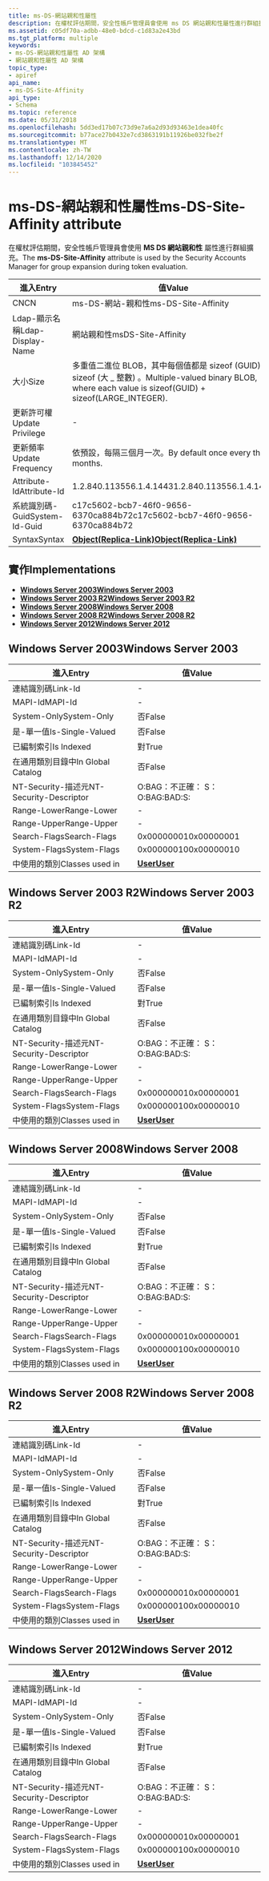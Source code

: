 ```yaml
---
title: ms-DS-網站親和性屬性
description: 在權杖評估期間，安全性帳戶管理員會使用 ms DS 網站親和性屬性進行群組擴充。
ms.assetid: c05df70a-adbb-48e0-bdcd-c1d83a2e43bd
ms.tgt_platform: multiple
keywords:
- ms-DS-網站親和性屬性 AD 架構
- 網站親和性屬性 AD 架構
topic_type:
- apiref
api_name:
- ms-DS-Site-Affinity
api_type:
- Schema
ms.topic: reference
ms.date: 05/31/2018
ms.openlocfilehash: 5dd3ed17b07c73d9e7a6a2d93d93463e1dea40fc
ms.sourcegitcommit: b77ace27b0432e7cd3863191b11926be032fbe2f
ms.translationtype: MT
ms.contentlocale: zh-TW
ms.lasthandoff: 12/14/2020
ms.locfileid: "103845452"
---
```

# <a name="ms-ds-site-affinity-attribute"></a><span data-ttu-id="01cbd-105">ms-DS-網站親和性屬性</span><span class="sxs-lookup"><span data-stu-id="01cbd-105">ms-DS-Site-Affinity attribute</span></span>

<span data-ttu-id="01cbd-106">在權杖評估期間，安全性帳戶管理員會使用 **MS DS 網站親和性** 屬性進行群組擴充。</span><span class="sxs-lookup"><span data-stu-id="01cbd-106">The **ms-DS-Site-Affinity** attribute is used by the Security Accounts Manager for group expansion during token evaluation.</span></span>



| <span data-ttu-id="01cbd-107">進入</span><span class="sxs-lookup"><span data-stu-id="01cbd-107">Entry</span></span> | <span data-ttu-id="01cbd-108">值</span><span class="sxs-lookup"><span data-stu-id="01cbd-108">Value</span></span> |
|-------------------|-----------------------------------------------------------------------------------------|
| <span data-ttu-id="01cbd-109">CN</span><span class="sxs-lookup"><span data-stu-id="01cbd-109">CN</span></span>                | <span data-ttu-id="01cbd-110">ms-DS-網站-親和性</span><span class="sxs-lookup"><span data-stu-id="01cbd-110">ms-DS-Site-Affinity</span></span>                                                                     |
| <span data-ttu-id="01cbd-111">Ldap-顯示名稱</span><span class="sxs-lookup"><span data-stu-id="01cbd-111">Ldap-Display-Name</span></span> | <span data-ttu-id="01cbd-112">網站親和性</span><span class="sxs-lookup"><span data-stu-id="01cbd-112">msDS-Site-Affinity</span></span>                                                                      |
| <span data-ttu-id="01cbd-113">大小</span><span class="sxs-lookup"><span data-stu-id="01cbd-113">Size</span></span>              | <span data-ttu-id="01cbd-114">多重值二進位 BLOB，其中每個值都是 sizeof (GUID) + sizeof (大 \_ 整數) 。</span><span class="sxs-lookup"><span data-stu-id="01cbd-114">Multiple-valued binary BLOB, where each value is sizeof(GUID) + sizeof(LARGE\_INTEGER).</span></span> |
| <span data-ttu-id="01cbd-115">更新許可權</span><span class="sxs-lookup"><span data-stu-id="01cbd-115">Update Privilege</span></span>  | \-                                                                                      |
| <span data-ttu-id="01cbd-116">更新頻率</span><span class="sxs-lookup"><span data-stu-id="01cbd-116">Update Frequency</span></span>  | <span data-ttu-id="01cbd-117">依預設，每隔三個月一次。</span><span class="sxs-lookup"><span data-stu-id="01cbd-117">By default once every three months.</span></span>                                                     |
| <span data-ttu-id="01cbd-118">Attribute-Id</span><span class="sxs-lookup"><span data-stu-id="01cbd-118">Attribute-Id</span></span>      | <span data-ttu-id="01cbd-119">1.2.840.113556.1.4.1443</span><span class="sxs-lookup"><span data-stu-id="01cbd-119">1.2.840.113556.1.4.1443</span></span>                                                                 |
| <span data-ttu-id="01cbd-120">系統識別碼-Guid</span><span class="sxs-lookup"><span data-stu-id="01cbd-120">System-Id-Guid</span></span>    | <span data-ttu-id="01cbd-121">c17c5602-bcb7-46f0-9656-6370ca884b72</span><span class="sxs-lookup"><span data-stu-id="01cbd-121">c17c5602-bcb7-46f0-9656-6370ca884b72</span></span>                                                    |
| <span data-ttu-id="01cbd-122">Syntax</span><span class="sxs-lookup"><span data-stu-id="01cbd-122">Syntax</span></span>            | [<span data-ttu-id="01cbd-123">**Object(Replica-Link)**</span><span class="sxs-lookup"><span data-stu-id="01cbd-123">**Object(Replica-Link)**</span></span>](s-object-replica-link.md)                                   |



## <a name="implementations"></a><span data-ttu-id="01cbd-124">實作</span><span class="sxs-lookup"><span data-stu-id="01cbd-124">Implementations</span></span>

-   [<span data-ttu-id="01cbd-125">**Windows Server 2003**</span><span class="sxs-lookup"><span data-stu-id="01cbd-125">**Windows Server 2003**</span></span>](#windows-server-2003)
-   [<span data-ttu-id="01cbd-126">**Windows Server 2003 R2**</span><span class="sxs-lookup"><span data-stu-id="01cbd-126">**Windows Server 2003 R2**</span></span>](#windows-server-2003-r2)
-   [<span data-ttu-id="01cbd-127">**Windows Server 2008**</span><span class="sxs-lookup"><span data-stu-id="01cbd-127">**Windows Server 2008**</span></span>](#windows-server-2008)
-   [<span data-ttu-id="01cbd-128">**Windows Server 2008 R2**</span><span class="sxs-lookup"><span data-stu-id="01cbd-128">**Windows Server 2008 R2**</span></span>](#windows-server-2008-r2)
-   [<span data-ttu-id="01cbd-129">**Windows Server 2012**</span><span class="sxs-lookup"><span data-stu-id="01cbd-129">**Windows Server 2012**</span></span>](#windows-server-2012)

## <a name="windows-server-2003"></a><span data-ttu-id="01cbd-130">Windows Server 2003</span><span class="sxs-lookup"><span data-stu-id="01cbd-130">Windows Server 2003</span></span>



| <span data-ttu-id="01cbd-131">進入</span><span class="sxs-lookup"><span data-stu-id="01cbd-131">Entry</span></span> | <span data-ttu-id="01cbd-132">值</span><span class="sxs-lookup"><span data-stu-id="01cbd-132">Value</span></span> |
|------------------------|-----------------------------------|
| <span data-ttu-id="01cbd-133">連結識別碼</span><span class="sxs-lookup"><span data-stu-id="01cbd-133">Link-Id</span></span>                | \-                                |
| <span data-ttu-id="01cbd-134">MAPI-Id</span><span class="sxs-lookup"><span data-stu-id="01cbd-134">MAPI-Id</span></span>                | \-                                |
| <span data-ttu-id="01cbd-135">System-Only</span><span class="sxs-lookup"><span data-stu-id="01cbd-135">System-Only</span></span>            | <span data-ttu-id="01cbd-136">否</span><span class="sxs-lookup"><span data-stu-id="01cbd-136">False</span></span>                             |
| <span data-ttu-id="01cbd-137">是-單一值</span><span class="sxs-lookup"><span data-stu-id="01cbd-137">Is-Single-Valued</span></span>       | <span data-ttu-id="01cbd-138">否</span><span class="sxs-lookup"><span data-stu-id="01cbd-138">False</span></span>                             |
| <span data-ttu-id="01cbd-139">已編制索引</span><span class="sxs-lookup"><span data-stu-id="01cbd-139">Is Indexed</span></span>             | <span data-ttu-id="01cbd-140">對</span><span class="sxs-lookup"><span data-stu-id="01cbd-140">True</span></span>                              |
| <span data-ttu-id="01cbd-141">在通用類別目錄中</span><span class="sxs-lookup"><span data-stu-id="01cbd-141">In Global Catalog</span></span>      | <span data-ttu-id="01cbd-142">否</span><span class="sxs-lookup"><span data-stu-id="01cbd-142">False</span></span>                             |
| <span data-ttu-id="01cbd-143">NT-Security-描述元</span><span class="sxs-lookup"><span data-stu-id="01cbd-143">NT-Security-Descriptor</span></span> | <span data-ttu-id="01cbd-144">O:BAG：不正確： S：</span><span class="sxs-lookup"><span data-stu-id="01cbd-144">O:BAG:BAD:S:</span></span>                      |
| <span data-ttu-id="01cbd-145">Range-Lower</span><span class="sxs-lookup"><span data-stu-id="01cbd-145">Range-Lower</span></span>            | \-                                |
| <span data-ttu-id="01cbd-146">Range-Upper</span><span class="sxs-lookup"><span data-stu-id="01cbd-146">Range-Upper</span></span>            | \-                                |
| <span data-ttu-id="01cbd-147">Search-Flags</span><span class="sxs-lookup"><span data-stu-id="01cbd-147">Search-Flags</span></span>           | <span data-ttu-id="01cbd-148">0x00000001</span><span class="sxs-lookup"><span data-stu-id="01cbd-148">0x00000001</span></span>                        |
| <span data-ttu-id="01cbd-149">System-Flags</span><span class="sxs-lookup"><span data-stu-id="01cbd-149">System-Flags</span></span>           | <span data-ttu-id="01cbd-150">0x00000010</span><span class="sxs-lookup"><span data-stu-id="01cbd-150">0x00000010</span></span>                        |
| <span data-ttu-id="01cbd-151">中使用的類別</span><span class="sxs-lookup"><span data-stu-id="01cbd-151">Classes used in</span></span>        | [<span data-ttu-id="01cbd-152">**User**</span><span class="sxs-lookup"><span data-stu-id="01cbd-152">**User**</span></span>](c-user.md)<br/> |



## <a name="windows-server-2003-r2"></a><span data-ttu-id="01cbd-153">Windows Server 2003 R2</span><span class="sxs-lookup"><span data-stu-id="01cbd-153">Windows Server 2003 R2</span></span>



| <span data-ttu-id="01cbd-154">進入</span><span class="sxs-lookup"><span data-stu-id="01cbd-154">Entry</span></span> | <span data-ttu-id="01cbd-155">值</span><span class="sxs-lookup"><span data-stu-id="01cbd-155">Value</span></span> |
|------------------------|-----------------------------------|
| <span data-ttu-id="01cbd-156">連結識別碼</span><span class="sxs-lookup"><span data-stu-id="01cbd-156">Link-Id</span></span>                | \-                                |
| <span data-ttu-id="01cbd-157">MAPI-Id</span><span class="sxs-lookup"><span data-stu-id="01cbd-157">MAPI-Id</span></span>                | \-                                |
| <span data-ttu-id="01cbd-158">System-Only</span><span class="sxs-lookup"><span data-stu-id="01cbd-158">System-Only</span></span>            | <span data-ttu-id="01cbd-159">否</span><span class="sxs-lookup"><span data-stu-id="01cbd-159">False</span></span>                             |
| <span data-ttu-id="01cbd-160">是-單一值</span><span class="sxs-lookup"><span data-stu-id="01cbd-160">Is-Single-Valued</span></span>       | <span data-ttu-id="01cbd-161">否</span><span class="sxs-lookup"><span data-stu-id="01cbd-161">False</span></span>                             |
| <span data-ttu-id="01cbd-162">已編制索引</span><span class="sxs-lookup"><span data-stu-id="01cbd-162">Is Indexed</span></span>             | <span data-ttu-id="01cbd-163">對</span><span class="sxs-lookup"><span data-stu-id="01cbd-163">True</span></span>                              |
| <span data-ttu-id="01cbd-164">在通用類別目錄中</span><span class="sxs-lookup"><span data-stu-id="01cbd-164">In Global Catalog</span></span>      | <span data-ttu-id="01cbd-165">否</span><span class="sxs-lookup"><span data-stu-id="01cbd-165">False</span></span>                             |
| <span data-ttu-id="01cbd-166">NT-Security-描述元</span><span class="sxs-lookup"><span data-stu-id="01cbd-166">NT-Security-Descriptor</span></span> | <span data-ttu-id="01cbd-167">O:BAG：不正確： S：</span><span class="sxs-lookup"><span data-stu-id="01cbd-167">O:BAG:BAD:S:</span></span>                      |
| <span data-ttu-id="01cbd-168">Range-Lower</span><span class="sxs-lookup"><span data-stu-id="01cbd-168">Range-Lower</span></span>            | \-                                |
| <span data-ttu-id="01cbd-169">Range-Upper</span><span class="sxs-lookup"><span data-stu-id="01cbd-169">Range-Upper</span></span>            | \-                                |
| <span data-ttu-id="01cbd-170">Search-Flags</span><span class="sxs-lookup"><span data-stu-id="01cbd-170">Search-Flags</span></span>           | <span data-ttu-id="01cbd-171">0x00000001</span><span class="sxs-lookup"><span data-stu-id="01cbd-171">0x00000001</span></span>                        |
| <span data-ttu-id="01cbd-172">System-Flags</span><span class="sxs-lookup"><span data-stu-id="01cbd-172">System-Flags</span></span>           | <span data-ttu-id="01cbd-173">0x00000010</span><span class="sxs-lookup"><span data-stu-id="01cbd-173">0x00000010</span></span>                        |
| <span data-ttu-id="01cbd-174">中使用的類別</span><span class="sxs-lookup"><span data-stu-id="01cbd-174">Classes used in</span></span>        | [<span data-ttu-id="01cbd-175">**User**</span><span class="sxs-lookup"><span data-stu-id="01cbd-175">**User**</span></span>](c-user.md)<br/> |



## <a name="windows-server-2008"></a><span data-ttu-id="01cbd-176">Windows Server 2008</span><span class="sxs-lookup"><span data-stu-id="01cbd-176">Windows Server 2008</span></span>



| <span data-ttu-id="01cbd-177">進入</span><span class="sxs-lookup"><span data-stu-id="01cbd-177">Entry</span></span> | <span data-ttu-id="01cbd-178">值</span><span class="sxs-lookup"><span data-stu-id="01cbd-178">Value</span></span> |
|------------------------|-----------------------------------|
| <span data-ttu-id="01cbd-179">連結識別碼</span><span class="sxs-lookup"><span data-stu-id="01cbd-179">Link-Id</span></span>                | \-                                |
| <span data-ttu-id="01cbd-180">MAPI-Id</span><span class="sxs-lookup"><span data-stu-id="01cbd-180">MAPI-Id</span></span>                | \-                                |
| <span data-ttu-id="01cbd-181">System-Only</span><span class="sxs-lookup"><span data-stu-id="01cbd-181">System-Only</span></span>            | <span data-ttu-id="01cbd-182">否</span><span class="sxs-lookup"><span data-stu-id="01cbd-182">False</span></span>                             |
| <span data-ttu-id="01cbd-183">是-單一值</span><span class="sxs-lookup"><span data-stu-id="01cbd-183">Is-Single-Valued</span></span>       | <span data-ttu-id="01cbd-184">否</span><span class="sxs-lookup"><span data-stu-id="01cbd-184">False</span></span>                             |
| <span data-ttu-id="01cbd-185">已編制索引</span><span class="sxs-lookup"><span data-stu-id="01cbd-185">Is Indexed</span></span>             | <span data-ttu-id="01cbd-186">對</span><span class="sxs-lookup"><span data-stu-id="01cbd-186">True</span></span>                              |
| <span data-ttu-id="01cbd-187">在通用類別目錄中</span><span class="sxs-lookup"><span data-stu-id="01cbd-187">In Global Catalog</span></span>      | <span data-ttu-id="01cbd-188">否</span><span class="sxs-lookup"><span data-stu-id="01cbd-188">False</span></span>                             |
| <span data-ttu-id="01cbd-189">NT-Security-描述元</span><span class="sxs-lookup"><span data-stu-id="01cbd-189">NT-Security-Descriptor</span></span> | <span data-ttu-id="01cbd-190">O:BAG：不正確： S：</span><span class="sxs-lookup"><span data-stu-id="01cbd-190">O:BAG:BAD:S:</span></span>                      |
| <span data-ttu-id="01cbd-191">Range-Lower</span><span class="sxs-lookup"><span data-stu-id="01cbd-191">Range-Lower</span></span>            | \-                                |
| <span data-ttu-id="01cbd-192">Range-Upper</span><span class="sxs-lookup"><span data-stu-id="01cbd-192">Range-Upper</span></span>            | \-                                |
| <span data-ttu-id="01cbd-193">Search-Flags</span><span class="sxs-lookup"><span data-stu-id="01cbd-193">Search-Flags</span></span>           | <span data-ttu-id="01cbd-194">0x00000001</span><span class="sxs-lookup"><span data-stu-id="01cbd-194">0x00000001</span></span>                        |
| <span data-ttu-id="01cbd-195">System-Flags</span><span class="sxs-lookup"><span data-stu-id="01cbd-195">System-Flags</span></span>           | <span data-ttu-id="01cbd-196">0x00000010</span><span class="sxs-lookup"><span data-stu-id="01cbd-196">0x00000010</span></span>                        |
| <span data-ttu-id="01cbd-197">中使用的類別</span><span class="sxs-lookup"><span data-stu-id="01cbd-197">Classes used in</span></span>        | [<span data-ttu-id="01cbd-198">**User**</span><span class="sxs-lookup"><span data-stu-id="01cbd-198">**User**</span></span>](c-user.md)<br/> |



## <a name="windows-server-2008-r2"></a><span data-ttu-id="01cbd-199">Windows Server 2008 R2</span><span class="sxs-lookup"><span data-stu-id="01cbd-199">Windows Server 2008 R2</span></span>



| <span data-ttu-id="01cbd-200">進入</span><span class="sxs-lookup"><span data-stu-id="01cbd-200">Entry</span></span> | <span data-ttu-id="01cbd-201">值</span><span class="sxs-lookup"><span data-stu-id="01cbd-201">Value</span></span> |
|------------------------|-----------------------------------|
| <span data-ttu-id="01cbd-202">連結識別碼</span><span class="sxs-lookup"><span data-stu-id="01cbd-202">Link-Id</span></span>                | \-                                |
| <span data-ttu-id="01cbd-203">MAPI-Id</span><span class="sxs-lookup"><span data-stu-id="01cbd-203">MAPI-Id</span></span>                | \-                                |
| <span data-ttu-id="01cbd-204">System-Only</span><span class="sxs-lookup"><span data-stu-id="01cbd-204">System-Only</span></span>            | <span data-ttu-id="01cbd-205">否</span><span class="sxs-lookup"><span data-stu-id="01cbd-205">False</span></span>                             |
| <span data-ttu-id="01cbd-206">是-單一值</span><span class="sxs-lookup"><span data-stu-id="01cbd-206">Is-Single-Valued</span></span>       | <span data-ttu-id="01cbd-207">否</span><span class="sxs-lookup"><span data-stu-id="01cbd-207">False</span></span>                             |
| <span data-ttu-id="01cbd-208">已編制索引</span><span class="sxs-lookup"><span data-stu-id="01cbd-208">Is Indexed</span></span>             | <span data-ttu-id="01cbd-209">對</span><span class="sxs-lookup"><span data-stu-id="01cbd-209">True</span></span>                              |
| <span data-ttu-id="01cbd-210">在通用類別目錄中</span><span class="sxs-lookup"><span data-stu-id="01cbd-210">In Global Catalog</span></span>      | <span data-ttu-id="01cbd-211">否</span><span class="sxs-lookup"><span data-stu-id="01cbd-211">False</span></span>                             |
| <span data-ttu-id="01cbd-212">NT-Security-描述元</span><span class="sxs-lookup"><span data-stu-id="01cbd-212">NT-Security-Descriptor</span></span> | <span data-ttu-id="01cbd-213">O:BAG：不正確： S：</span><span class="sxs-lookup"><span data-stu-id="01cbd-213">O:BAG:BAD:S:</span></span>                      |
| <span data-ttu-id="01cbd-214">Range-Lower</span><span class="sxs-lookup"><span data-stu-id="01cbd-214">Range-Lower</span></span>            | \-                                |
| <span data-ttu-id="01cbd-215">Range-Upper</span><span class="sxs-lookup"><span data-stu-id="01cbd-215">Range-Upper</span></span>            | \-                                |
| <span data-ttu-id="01cbd-216">Search-Flags</span><span class="sxs-lookup"><span data-stu-id="01cbd-216">Search-Flags</span></span>           | <span data-ttu-id="01cbd-217">0x00000001</span><span class="sxs-lookup"><span data-stu-id="01cbd-217">0x00000001</span></span>                        |
| <span data-ttu-id="01cbd-218">System-Flags</span><span class="sxs-lookup"><span data-stu-id="01cbd-218">System-Flags</span></span>           | <span data-ttu-id="01cbd-219">0x00000010</span><span class="sxs-lookup"><span data-stu-id="01cbd-219">0x00000010</span></span>                        |
| <span data-ttu-id="01cbd-220">中使用的類別</span><span class="sxs-lookup"><span data-stu-id="01cbd-220">Classes used in</span></span>        | [<span data-ttu-id="01cbd-221">**User**</span><span class="sxs-lookup"><span data-stu-id="01cbd-221">**User**</span></span>](c-user.md)<br/> |



## <a name="windows-server-2012"></a><span data-ttu-id="01cbd-222">Windows Server 2012</span><span class="sxs-lookup"><span data-stu-id="01cbd-222">Windows Server 2012</span></span>



| <span data-ttu-id="01cbd-223">進入</span><span class="sxs-lookup"><span data-stu-id="01cbd-223">Entry</span></span> | <span data-ttu-id="01cbd-224">值</span><span class="sxs-lookup"><span data-stu-id="01cbd-224">Value</span></span> |
|------------------------|-----------------------------------|
| <span data-ttu-id="01cbd-225">連結識別碼</span><span class="sxs-lookup"><span data-stu-id="01cbd-225">Link-Id</span></span>                | \-                                |
| <span data-ttu-id="01cbd-226">MAPI-Id</span><span class="sxs-lookup"><span data-stu-id="01cbd-226">MAPI-Id</span></span>                | \-                                |
| <span data-ttu-id="01cbd-227">System-Only</span><span class="sxs-lookup"><span data-stu-id="01cbd-227">System-Only</span></span>            | <span data-ttu-id="01cbd-228">否</span><span class="sxs-lookup"><span data-stu-id="01cbd-228">False</span></span>                             |
| <span data-ttu-id="01cbd-229">是-單一值</span><span class="sxs-lookup"><span data-stu-id="01cbd-229">Is-Single-Valued</span></span>       | <span data-ttu-id="01cbd-230">否</span><span class="sxs-lookup"><span data-stu-id="01cbd-230">False</span></span>                             |
| <span data-ttu-id="01cbd-231">已編制索引</span><span class="sxs-lookup"><span data-stu-id="01cbd-231">Is Indexed</span></span>             | <span data-ttu-id="01cbd-232">對</span><span class="sxs-lookup"><span data-stu-id="01cbd-232">True</span></span>                              |
| <span data-ttu-id="01cbd-233">在通用類別目錄中</span><span class="sxs-lookup"><span data-stu-id="01cbd-233">In Global Catalog</span></span>      | <span data-ttu-id="01cbd-234">否</span><span class="sxs-lookup"><span data-stu-id="01cbd-234">False</span></span>                             |
| <span data-ttu-id="01cbd-235">NT-Security-描述元</span><span class="sxs-lookup"><span data-stu-id="01cbd-235">NT-Security-Descriptor</span></span> | <span data-ttu-id="01cbd-236">O:BAG：不正確： S：</span><span class="sxs-lookup"><span data-stu-id="01cbd-236">O:BAG:BAD:S:</span></span>                      |
| <span data-ttu-id="01cbd-237">Range-Lower</span><span class="sxs-lookup"><span data-stu-id="01cbd-237">Range-Lower</span></span>            | \-                                |
| <span data-ttu-id="01cbd-238">Range-Upper</span><span class="sxs-lookup"><span data-stu-id="01cbd-238">Range-Upper</span></span>            | \-                                |
| <span data-ttu-id="01cbd-239">Search-Flags</span><span class="sxs-lookup"><span data-stu-id="01cbd-239">Search-Flags</span></span>           | <span data-ttu-id="01cbd-240">0x00000001</span><span class="sxs-lookup"><span data-stu-id="01cbd-240">0x00000001</span></span>                        |
| <span data-ttu-id="01cbd-241">System-Flags</span><span class="sxs-lookup"><span data-stu-id="01cbd-241">System-Flags</span></span>           | <span data-ttu-id="01cbd-242">0x00000010</span><span class="sxs-lookup"><span data-stu-id="01cbd-242">0x00000010</span></span>                        |
| <span data-ttu-id="01cbd-243">中使用的類別</span><span class="sxs-lookup"><span data-stu-id="01cbd-243">Classes used in</span></span>        | [<span data-ttu-id="01cbd-244">**User**</span><span class="sxs-lookup"><span data-stu-id="01cbd-244">**User**</span></span>](c-user.md)<br/> |



 

 





